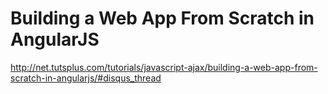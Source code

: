 Building a Web App From Scratch in AngularJS
============================================

http://net.tutsplus.com/tutorials/javascript-ajax/building-a-web-app-from-scratch-in-angularjs/#disqus_thread